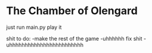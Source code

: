 # The Chamber of Olengard
just run main.py play it


shit to do:
-make the rest of the game
-uhhhhhh fix shit
-uhhhhhhhhhhhhhhhhhhhhhhhh
